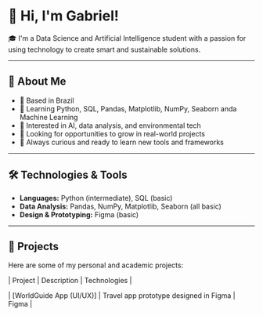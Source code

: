 # 👋 Hi, I'm Gabriel!

🎓 I'm a Data Science and Artificial Intelligence student with a passion for using technology to create smart and sustainable solutions.

---

## 🧠 About Me

- 📍 Based in Brazil  
- 🧪 Learning Python, SQL, Pandas, Matplotlib, NumPy, Seaborn anda Machine Learning
- 🌱 Interested in AI, data analysis, and environmental tech  
- 🚀 Looking for opportunities to grow in real-world projects  
- 💬 Always curious and ready to learn new tools and frameworks

---

## 🛠️ Technologies & Tools

- **Languages:** Python (intermediate), SQL (basic) 
- **Data Analysis:** Pandas, NumPy, Matplotlib, Seaborn (all basic)  
- **Design & Prototyping:** Figma (basic)  

---

## 📂 Projects

Here are some of my personal and academic projects:

| Project | Description | Technologies |

| [WorldGuide App (UI/UX)] | Travel app prototype designed in Figma | Figma |
